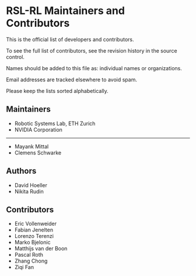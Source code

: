 # RSL-RL Maintainers and Contributors

This is the official list of developers and contributors.

To see the full list of contributors, see the revision history in the source control.

Names should be added to this file as: individual names or organizations.

Email addresses are tracked elsewhere to avoid spam.

Please keep the lists sorted alphabetically.

## Maintainers

* Robotic Systems Lab, ETH Zurich
* NVIDIA Corporation

---

* Mayank Mittal
* Clemens Schwarke

## Authors

* David Hoeller
* Nikita Rudin

## Contributors

* Eric Vollenweider
* Fabian Jenelten
* Lorenzo Terenzi
* Marko Bjelonic
* Matthijs van der Boon
* Pascal Roth
* Zhang Chong
* Ziqi Fan
